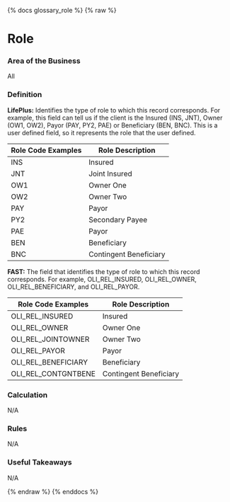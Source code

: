 {% docs glossary_role %}
{% raw %}

<a name="role"></a>
# Role

### Area of the Business
All

### Definition
**LifePlus:**
Identifies the type of role to which this record corresponds. For example, this field can
tell us if the client is the Insured (INS, JNT), Owner (OW1, OW2), Payor (PAY, PY2, PAE) 
or Beneficiary (BEN, BNC). This is a user defined field, so it represents the role that 
the user defined.

| Role Code Examples | Role Description       |
| --------- | ---------------------  |
|    INS    | Insured                |
|    JNT    | Joint Insured          |
|    OW1    | Owner One              |
|    OW2    | Owner Two              |
|    PAY    | Payor                  |
|    PY2    | Secondary Payee        |
|    PAE    | Payor                  |
|    BEN    | Beneficiary            |
|    BNC    | Contingent Beneficiary |

**FAST:**
The field that identifies the type of role to which this record corresponds. For example, 
OLI_REL_INSURED, OLI_REL_OWNER, OLI_REL_BENEFICIARY, and OLI_REL_PAYOR.

| Role Code Examples    | Role Description       |
| --------------------- | ---------------------  |
| OLI_REL_INSURED       | Insured                |
| OLI_REL_OWNER         | Owner One              |
| OLI_REL_JOINTOWNER    | Owner Two              |
| OLI_REL_PAYOR         | Payor                  |
| OLI_REL_BENEFICIARY   | Beneficiary            |
| OLI_REL_CONTGNTBENE   | Contingent Beneficiary |

### Calculation
N/A

### Rules
N/A

### Useful Takeaways
N/A


{% endraw %}
{% enddocs %}